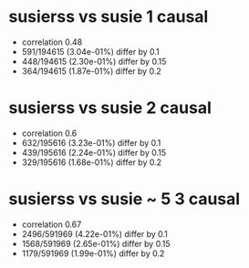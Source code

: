 # susierss vs susie  1 causal

- correlation 0.48
- 591/194615 (3.04e-01%) differ by 0.1
- 448/194615 (2.30e-01%) differ by 0.15
- 364/194615 (1.87e-01%) differ by 0.2


# susierss vs susie  2 causal

- correlation 0.6
- 632/195616 (3.23e-01%) differ by 0.1
- 439/195616 (2.24e-01%) differ by 0.15
- 329/195616 (1.68e-01%) differ by 0.2


# susierss vs susie  ~ 5 3 causal

- correlation 0.67
- 2496/591969 (4.22e-01%) differ by 0.1
- 1568/591969 (2.65e-01%) differ by 0.15
- 1179/591969 (1.99e-01%) differ by 0.2


